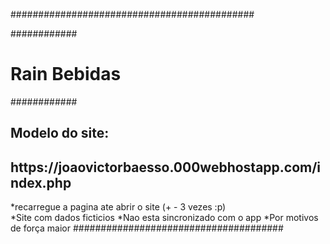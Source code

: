 ############################################

############<h1>Rain Bebidas</h1>############

<h2>Modelo do site:</h2>
<h2>https://joaovictorbaesso.000webhostapp.com/index.php</h3>
*recarregue a pagina ate abrir o site (+ - 3 vezes :p)
<br>
*Site com dados ficticios
*Nao esta sincronizado com o app
*Por motivos de força maior
######################################

